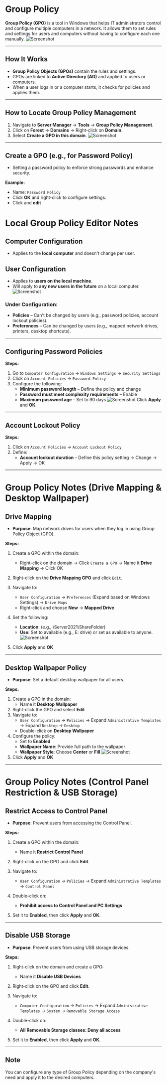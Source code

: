 # Group Policy

**Group Policy (GPO)** is a tool in Windows that helps IT administrators control and configure multiple computers in a network. It allows them to set rules and settings for users and computers without having to configure each one manually.
![Screenshot](images/screenshot66.jpg)

---
## How It Works

- **Group Policy Objects (GPOs)** contain the rules and settings.
- GPOs are linked to **Active Directory (AD)** and applied to users or computers.
- When a user logs in or a computer starts, it checks for policies and applies them.

---
## How to Locate Group Policy Management

1. Navigate to **Server Manager** → **Tools** → **Group Policy Management**.
2. Click on **Forest** → **Domains** → Right-click on **Domain**.
3. Select **Create a GPO in this domain**.
![Screenshot](images/screenshot006.jpg)

---

## Create a GPO (e.g., for Password Policy)

- Setting a password policy to enforce strong passwords and enhance security.

**Example:**
- Name: `Password Policy`
- Click **OK** and right-click to configure settings.
- Click and **edit** 
# Local Group Policy Editor Notes

## Computer Configuration
- Applies to the **local computer** and doesn't change per user.

## User Configuration
- Applies to **users on the local machine**.
- Will apply to **any new users in the future** on a local computer.
![Screenshot](images/screenshot007.jpg)
### Under Configuration:
- **Policies** – Can't be changed by users (e.g., password policies, account lockout policies).
- **Preferences** – Can be changed by users (e.g., mapped network drives, printers, desktop shortcuts).

---
## Configuring Password Policies

**Steps:**
1. Go to `Computer Configuration` → `Windows Settings` → `Security Settings`
2. Click on `Account Policies` → `Password Policy`
3. Configure the following:
   - **Minimum password length** – Define the policy and change
   - **Password must meet complexity requirements** – Enable
   - **Maximum password age** – Set to 90 days
![Screenshot](images/screenshot68.jpg)
Click **Apply** and **OK**.

---
## Account Lockout Policy

**Steps:**
1. Click on `Account Policies` → `Account Lockout Policy`
2. Define:
   - **Account lockout duration** – Define this policy setting → Change → Apply → OK
---
# Group Policy Notes (Drive Mapping & Desktop Wallpaper)

## Drive Mapping

- **Purpose**: Map network drives for users when they log in using Group Policy Object (GPO).

**Steps:**
1. Create a GPO within the domain:
   - Right-click on the domain → Click `Create a GPO` → Name it **Drive Mapping** → Click OK

2. Right-click on the **Drive Mapping GPO** and click `Edit`.

3. Navigate to:
   - `User Configuration` → `Preferences` (Expand based on Windows Settings) → `Drive Maps`  
   - Right-click and choose **New** → **Mapped Drive**

4. Set the following:
   - **Location**: (e.g., \\Server2021\ShareFolder)
   - **Use**: Set to available (e.g., E: drive) or set as available to anyone.
![Screenshot](images/screenshot69.jpg)
4. Click **Apply** and **OK**

---
## Desktop Wallpaper Policy

- **Purpose**: Set a default desktop wallpaper for all users.

**Steps:**
1. Create a GPO in the domain:
   - Name it **Desktop Wallpaper**
2. Right-click the GPO and select **Edit**
3. Navigate to:
   - `User Configuration` → `Policies` → Expand `Administrative Templates` → Expand `Desktop` → `Desktop`  
   - Double-click on **Desktop Wallpaper**
4. Configure the policy:
   - Set to **Enabled**
   - **Wallpaper Name**: Provide full path to the wallpaper
   - **Wallpaper Style**: Choose **Center** or **Fill**
![Screenshot](images/screenshot70.jpg)
1. Click **Apply** and **OK**
---
# Group Policy Notes (Control Panel Restriction & USB Storage)

## Restrict Access to Control Panel

- **Purpose**: Prevent users from accessing the Control Panel.

**Steps:**
1. Create a GPO within the domain:
   - Name it **Restrict Control Panel**
1. Right-click on the GPO and click **Edit**.
2. Navigate to:
   - `User Configuration` → `Policies` → Expand `Administrative Templates` → `Control Panel`

4. Double-click on:
   - **Prohibit access to Control Panel and PC Settings**

5. Set it to **Enabled**, then click **Apply** and **OK**.

---

## Disable USB Storage

- **Purpose**: Prevent users from using USB storage devices.

**Steps:**

1. Right-click on the domain and create a GPO:
   - Name it **Disable USB Devices**

2. Right-click on the GPO and click **Edit**.

3. Navigate to:
   - `Computer Configuration` → `Policies` → Expand `Administrative Templates` → `System` → `Removable Storage Access`

4. Double-click on:
   - **All Removable Storage classes: Deny all access**

5. Set it to **Enabled**, then click **Apply** and **OK**.

---

## Note

You can configure any type of Group Policy depending on the company's need and apply it to the desired computers.
